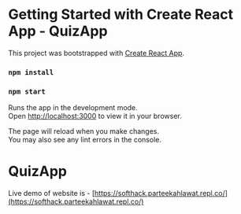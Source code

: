 # Getting Started with Create React App - QuizApp

This project was bootstrapped with [Create React App](https://github.com/facebook/create-react-app).

### `npm install`

### `npm start`

Runs the app in the development mode.\
Open [http://localhost:3000](http://localhost:3000) to view it in your browser.

The page will reload when you make changes.\
You may also see any lint errors in the console.

# QuizApp

Live demo of website is - [https://softhack.parteekahlawat.repl.co/](https://softhack.parteekahlawat.repl.co/)
